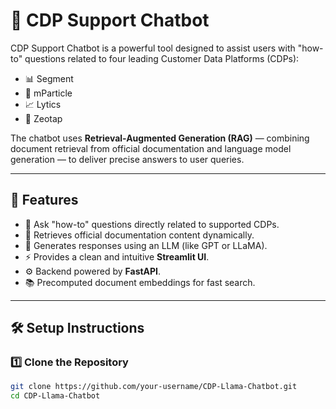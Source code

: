 # 📄 CDP Support Chatbot

CDP Support Chatbot is a powerful tool designed to assist users with "how-to" questions related to four leading Customer Data Platforms (CDPs):

- 📊 Segment
- 🧩 mParticle
- 📈 Lytics
- 🔗 Zeotap

The chatbot uses **Retrieval-Augmented Generation (RAG)** — combining document retrieval from official documentation and language model generation — to deliver precise answers to user queries.

---

## 🚀 Features

- 💬 Ask "how-to" questions directly related to supported CDPs.
- 📖 Retrieves official documentation content dynamically.
- 🤖 Generates responses using an LLM (like GPT or LLaMA).
- ⚡ Provides a clean and intuitive **Streamlit UI**.
- ⚙️ Backend powered by **FastAPI**.
- 📚 Precomputed document embeddings for fast search.

---

## 🛠️ Setup Instructions

### 1️⃣ Clone the Repository
```sh
git clone https://github.com/your-username/CDP-Llama-Chatbot.git
cd CDP-Llama-Chatbot
